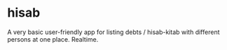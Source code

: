 # hisab
A very basic user-friendly app for listing debts / hisab-kitab with different persons at one place. Realtime.
